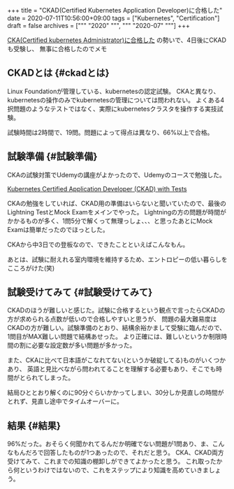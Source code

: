 +++
title = "CKAD(Certified Kubernetes Application Developer)に合格した"
date = 2020-07-11T10:56:00+09:00
tags = ["Kubernetes", "Certification"]
draft = false
archives = ["""
  "2020"
  """, """
  "2020-07"
  """]
+++

[CKA(Certified kubernetes Administrator)に合格した]() の勢いで、4日後にCKADも受験し、
無事に合格したのでメモ


## CKADとは {#ckadとは}

Linux Foundationが管理している、kubernetesの認定試験。
CKAと異なり、kubernetesの操作のみでkubernetesの管理については問われない。
よくある4択問題のようなテストではなく、実際にkubernetesクラスタを操作する実技試験。

試験時間は2時間で、19問。問題によって得点は異なり、66%以上で合格。


## 試験準備 {#試験準備}

CKAの試験対策でUdemyの講座がよかったので、Udemyのコースで勉強した。

[Kubernetes Certified Application Developer (CKAD) with Tests](https://px.a8.net/svt/ejp?a8mat=3BHUM0+C6720I+3L4M+BW8O2&a8ejpredirect=https%3A%2F%2Fwww.udemy.com%2Fcourse%2Fcertified-kubernetes-application-developer%2F)

CKAの勉強をしていれば、CKAD用の準備はいらないと聞いていたので、最後のLightning TestとMock Examをメインでやった。
Lightningの方の問題が時間がかかるものが多く、1問5分で解くって無理っしょ、、、と思ったあとにMock Examは簡単だったのでほっとした。

CKAから中3日での登板なので、できたことといえばこんなもん。

あとは、試験に耐えれる室内環境を維持するため、エントロピーの低い暮らしをこころがけた(笑)


## 試験受けてみて {#試験受けてみて}

CKADのほうが難しいと感じた。試験に合格するという観点で言ったらCKADの方が求められる点数が低いので合格しやすいと思うが、
問題の最大難易度はCKADの方が難しい。試験準備のとおり、結構余裕かまして受験に臨んだので、1問目がMAX難しい問題で結構あせった。
より正確には、難しいというか制限時間の割に必要な設定数が多い問題が多かった。

また、CKAに比べて日本語がこなれてない(というか破綻してる)ものがいくつかあり、
英語と見比べながら問われてることを理解する必要もあり、そこでも時間がとられてしまった。

結局ひととおり解くのに90分ぐらいかかってしまい、30分しか見直しの時間がとれず、見直し途中でタイムオーバーに。


## 結果 {#結果}

96%だった。おそらく何聞かれてるんだか明確でない問題が1問あり、ま、こんなもんだろで回答したものが1つあったので、それだと思う。
CKA、CKAD両方受けてみて、これまでの知識の棚卸しができてよかったと思う。
これ取ったから何というわけではないので、これをステップにより知識を高めていきましょう。
